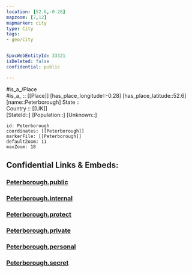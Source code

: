 ```yaml
---
location: [52.6,-0.28] 
mapzoom: [7,12] 
mapmarker: city 
type: City
tags:
- geo/City


SpocWebEntityId: 33321
isDeleted: false
confidential: public

---
```

#is_a_/Place  
#is_a_ :: [[Place]] 
[has_place_longitude::-0.28] 
[has_place_latitude::52.6] 
[name::Peterborough] 
State ::  
Country :: [[UK]]  
[StateId::] 
[Population::] 
[Unknown::] 


```leaflet
id: Peterborough
coordinates: [[Peterborough]] 
markerFile: [[Peterborough]] 
defaultZoom: 11 
maxZoom: 18
```


## Confidential Links & Embeds: 

### [Peterborough.public](/_public/\Earth\Continent\Europe\Europe~North\UK\England\Regions~England\East_of_England\Peterborough,County\cities~PeterboroughPeterborough.public.md) 

### [Peterborough.internal](/_internal/\Earth\Continent\Europe\Europe~North\UK\England\Regions~England\East_of_England\Peterborough,County\cities~PeterboroughPeterborough.internal.md) 

### [Peterborough.protect](/_protect/\Earth\Continent\Europe\Europe~North\UK\England\Regions~England\East_of_England\Peterborough,County\cities~PeterboroughPeterborough.protect.md) 

### [Peterborough.private](/_private/\Earth\Continent\Europe\Europe~North\UK\England\Regions~England\East_of_England\Peterborough,County\cities~PeterboroughPeterborough.private.md) 

### [Peterborough.personal](/_personal/\Earth\Continent\Europe\Europe~North\UK\England\Regions~England\East_of_England\Peterborough,County\cities~PeterboroughPeterborough.personal.md) 

### [Peterborough.secret](/_secret/\Earth\Continent\Europe\Europe~North\UK\England\Regions~England\East_of_England\Peterborough,County\cities~PeterboroughPeterborough.secret.md)

